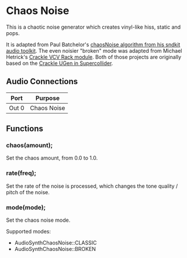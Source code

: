 # Chaos Noise

This is a chaotic noise generator which creates vinyl-like hiss, static and pops. 

It is adapted from Paul Batchelor's [chaosNoise algorithm from his sndkit audio toolkit](https://pbat.ch/sndkit/chaosnoise/). The even noisier "broken" mode was adapted from Michael Hetrick's [Crackle VCV Rack module](https://github.com/mhetrick/hetrickcv/blob/master/src/Crackle.cpp). Both of those projects are originally based on the [Crackle UGen in Supercollider](https://doc.sccode.org/Classes/Crackle.html).

## Audio Connections

| Port  | Purpose |
| ----- | ------- |
| Out 0  | Chaos Noise  |


## Functions
### **chaos**(amount);
Set the chaos amount, from 0.0 to 1.0.

### **rate**(freq);
Set the rate of the noise is processed, which changes the tone quality / pitch of the noise.

### **mode**(mode);
Set the chaos noise mode.

Supported modes:
* AudioSynthChaosNoise::CLASSIC
* AudioSynthChaosNoise::BROKEN
